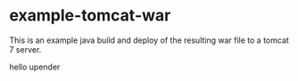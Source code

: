 # example-tomcat-war

This is an example java build and deploy of the resulting
war file to a tomcat 7 server.

hello upender
